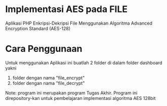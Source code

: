 # Implementasi AES pada FILE
Aplikasi PHP Enkripsi-Dekripsi File Menggunakan Algoritma Advanced Encryption Standard (AES-128)

# Cara Penggunaan
Untuk menggunakan Aplikasi ini buatlah 2 folder di dalam folder dashboard yakni
1. folder dengan nama "file_encrypt"
2. folder dengan nama "file_decrypt"

Note: program ini merupakan program Tugas Akhir. Program ini direpository-kan untuk pembelajaran implementasi algoritma AES 128bit
